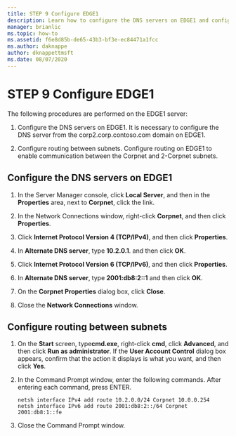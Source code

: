 ```yaml
---
title: STEP 9 Configure EDGE1
description: Learn how to configure the DNS servers on EDGE1 and configure routing between subnets.
manager: brianlic
ms.topic: how-to
ms.assetid: f6e8d85b-de65-43b3-bf3e-ec84471a1fcc
ms.author: daknappe
author: dknappettmsft
ms.date: 08/07/2020
---
```

# STEP 9 Configure EDGE1

The following procedures are performed on the EDGE1 server:

1. Configure the DNS servers on EDGE1. It is necessary to configure the DNS server from the corp2.corp.contoso.com domain on EDGE1.

2. Configure routing between subnets. Configure routing on EDGE1 to enable communication between the Corpnet and 2-Corpnet subnets.

## <a name="IPv6"></a>Configure the DNS servers on EDGE1

1.  In the Server Manager console, click **Local Server**, and then in the **Properties** area, next to **Corpnet**, click the link.

2.  In the Network Connections window, right-click **Corpnet**, and then click **Properties**.

3.  Click **Internet Protocol Version 4 (TCP/IPv4)**, and then click **Properties**.

4.  In **Alternate DNS server**, type **10.2.0.1**. and then click **OK**.

5.  Click **Internet Protocol Version 6 (TCP/IPv6)**, and then click **Properties**.

6.  In **Alternate DNS server**, type **2001:db8:2::1** and then click **OK**.

7.  On the **Corpnet Properties** dialog box, click **Close**.

8.  Close the **Network Connections** window.

## <a name="ConfigRouting"></a>Configure routing between subnets

1.  On the **Start** screen, type**cmd.exe**, right-click **cmd**, click **Advanced**, and then click **Run as administrator**. If the **User Account Control** dialog box appears, confirm that the action it displays is what you want, and then click **Yes**.

2.  In the Command Prompt window, enter the following commands. After entering each command, press ENTER.

    ```
    netsh interface IPv4 add route 10.2.0.0/24 Corpnet 10.0.0.254
    netsh interface IPv6 add route 2001:db8:2::/64 Corpnet 2001:db8:1::fe
    ```

3.  Close the Command Prompt window.



